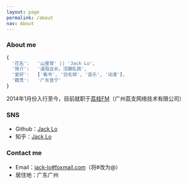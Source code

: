 ```yaml
---
layout: page
permalink: /about
nav: About
---
```


### About me

```javascript
{
  '花名':   '山里育' || 'Jack Lo',
  '简介':   '道阻且长，活蹦乱跳',
  '爱好':   ['看书', '羽毛球', '音乐', '动漫'],
  '籍贯':   '广东普宁'
}
```

2014年1月份入行至今，目前就职于[荔枝FM](https://www.lizhi.fm)（广州荔支网络技术有限公司）


### SNS

- Github：[Jack Lo](https://github.com/jack-Lo)
- 知乎：[Jack Lo](https://www.zhihu.com)


### Contact me

- Email：[jack-lo#foxmail.com](mailto:jack-lo@foxmail.com)（将#改为@）
- 居住地：广东广州
